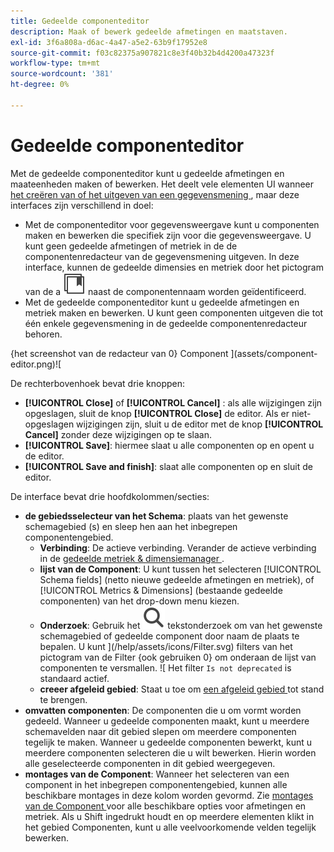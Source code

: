 ```yaml
---
title: Gedeelde componenteditor
description: Maak of bewerk gedeelde afmetingen en maatstaven.
exl-id: 3f6a808a-d6ac-4a47-a5e2-63b9f17952e8
source-git-commit: f03c82375a907821c8e3f40b32b4d4200a47323f
workflow-type: tm+mt
source-wordcount: '381'
ht-degree: 0%

---
```


# Gedeelde componenteditor

Met de gedeelde componenteditor kunt u gedeelde afmetingen en maateenheden maken of bewerken. Het deelt vele elementen UI wanneer [ het creëren van of het uitgeven van een gegevensmening ](/help/data-views/create-dataview.md), maar deze interfaces zijn verschillend in doel:

* Met de componenteditor voor gegevensweergave kunt u componenten maken en bewerken die specifiek zijn voor die gegevensweergave. U kunt geen gedeelde afmetingen of metriek in de de componentenredacteur van de gegevensmening uitgeven. In deze interface, kunnen de gedeelde dimensies en metriek door het pictogram van de a ![ Gedeelde component ](/help/assets/icons/CCLibrary.svg) naast de componentennaam worden geïdentificeerd.
* Met de gedeelde componenteditor kunt u gedeelde afmetingen en metriek maken en bewerken. U kunt geen componenten uitgeven die tot één enkele gegevensmening in de gedeelde componentenredacteur behoren.

{het screenshot van de redacteur van 0} Component ](assets/component-editor.png)![

De rechterbovenhoek bevat drie knoppen:

* **[!UICONTROL Close]** of **[!UICONTROL Cancel]** : als alle wijzigingen zijn opgeslagen, sluit de knop **[!UICONTROL Close]** de editor. Als er niet-opgeslagen wijzigingen zijn, sluit u de editor met de knop **[!UICONTROL Cancel]** zonder deze wijzigingen op te slaan.
* **[!UICONTROL Save]**: hiermee slaat u alle componenten op en opent u de editor.
* **[!UICONTROL Save and finish]**: slaat alle componenten op en sluit de editor.

De interface bevat drie hoofdkolommen/secties:

* **de gebiedsselecteur van het Schema**: plaats van het gewenste schemagebied (s) en sleep hen aan het inbegrepen componentengebied.
   * **Verbinding**: De actieve verbinding. Verander de actieve verbinding in de [ gedeelde metriek &amp; dimensiemanager ](smd-overview.md).
   * **lijst van de Component**: U kunt tussen het selecteren [!UICONTROL Schema fields] (netto nieuwe gedeelde afmetingen en metriek), of [!UICONTROL Metrics & Dimensions] (bestaande gedeelde componenten) van het drop-down menu kiezen.
   * **Onderzoek**: Gebruik het ![ pictogram van het Onderzoek ](/help/assets/icons/Search.svg) tekstonderzoek om van het gewenste schemagebied of gedeelde component door naam de plaats te bepalen. U kunt ](/help/assets/icons/Filter.svg) filters van het pictogram van de Filter {ook gebruiken 0} om onderaan de lijst van componenten te versmallen. ![ Het filter `Is not deprecated` is standaard actief.
   * **creeer afgeleid gebied**: Staat u toe om [ een afgeleid gebied ](/help/data-views/derived-fields/derived-fields.md) tot stand te brengen.
* **omvatten componenten**: De componenten die u om vormt worden gedeeld. Wanneer u gedeelde componenten maakt, kunt u meerdere schemavelden naar dit gebied slepen om meerdere componenten tegelijk te maken. Wanneer u gedeelde componenten bewerkt, kunt u meerdere componenten selecteren die u wilt bewerken. Hierin worden alle geselecteerde componenten in dit gebied weergegeven.
* **montages van de Component**: Wanneer het selecteren van een component in het inbegrepen componentengebied, kunnen alle beschikbare montages in deze kolom worden gevormd. Zie [ montages van de Component ](/help/data-views/component-settings/overview.md) voor alle beschikbare opties voor afmetingen en metriek. Als u Shift ingedrukt houdt en op meerdere elementen klikt in het gebied Componenten, kunt u alle veelvoorkomende velden tegelijk bewerken.
